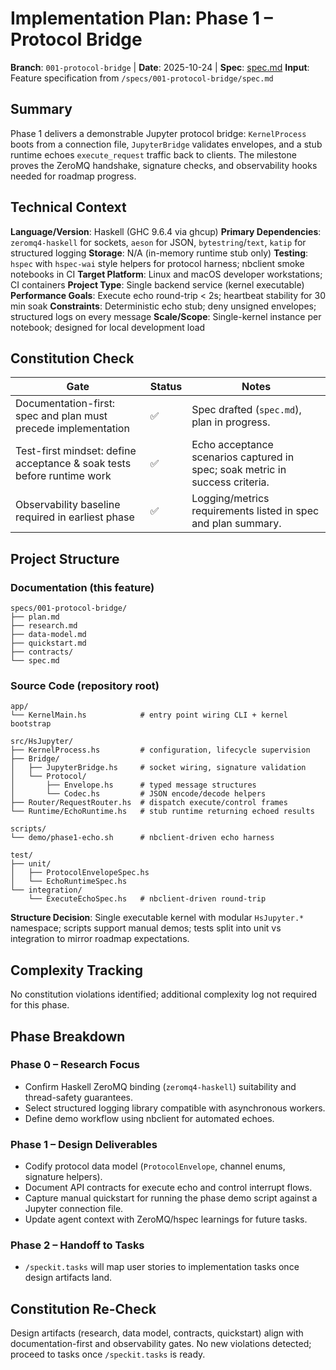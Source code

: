 # Implementation Plan: Phase 1 – Protocol Bridge

**Branch**: `001-protocol-bridge` | **Date**: 2025-10-24 | **Spec**: [spec.md](./spec.md)
**Input**: Feature specification from `/specs/001-protocol-bridge/spec.md`

## Summary

Phase 1 delivers a demonstrable Jupyter protocol bridge: `KernelProcess` boots from a connection file, `JupyterBridge` validates envelopes, and a stub runtime echoes `execute_request` traffic back to clients. The milestone proves the ZeroMQ handshake, signature checks, and observability hooks needed for roadmap progress.

## Technical Context

**Language/Version**: Haskell (GHC 9.6.4 via ghcup)
**Primary Dependencies**: `zeromq4-haskell` for sockets, `aeson` for JSON, `bytestring`/`text`, `katip` for structured logging
**Storage**: N/A (in-memory runtime stub only)
**Testing**: `hspec` with `hspec-wai` style helpers for protocol harness; nbclient smoke notebooks in CI
**Target Platform**: Linux and macOS developer workstations; CI containers
**Project Type**: Single backend service (kernel executable)
**Performance Goals**: Execute echo round-trip < 2s; heartbeat stability for 30 min soak
**Constraints**: Deterministic echo stub; deny unsigned envelopes; structured logs on every message
**Scale/Scope**: Single-kernel instance per notebook; designed for local development load

## Constitution Check

| Gate | Status | Notes |
|------|--------|-------|
| Documentation-first: spec and plan must precede implementation | ✅ | Spec drafted (`spec.md`), plan in progress. |
| Test-first mindset: define acceptance & soak tests before runtime work | ✅ | Echo acceptance scenarios captured in spec; soak metric in success criteria. |
| Observability baseline required in earliest phase | ✅ | Logging/metrics requirements listed in spec and plan summary. |

## Project Structure

### Documentation (this feature)

```text
specs/001-protocol-bridge/
├── plan.md
├── research.md
├── data-model.md
├── quickstart.md
├── contracts/
└── spec.md
```

### Source Code (repository root)

```text
app/
└── KernelMain.hs            # entry point wiring CLI + kernel bootstrap

src/HsJupyter/
├── KernelProcess.hs         # configuration, lifecycle supervision
├── Bridge/
│   ├── JupyterBridge.hs     # socket wiring, signature validation
│   └── Protocol/
│       ├── Envelope.hs      # typed message structures
│       └── Codec.hs         # JSON encode/decode helpers
├── Router/RequestRouter.hs  # dispatch execute/control frames
└── Runtime/EchoRuntime.hs   # stub runtime returning echoed results

scripts/
└── demo/phase1-echo.sh      # nbclient-driven echo harness

test/
├── unit/
│   ├── ProtocolEnvelopeSpec.hs
│   └── EchoRuntimeSpec.hs
└── integration/
    └── ExecuteEchoSpec.hs   # nbclient-driven round-trip
```

**Structure Decision**: Single executable kernel with modular `HsJupyter.*` namespace; scripts support manual demos; tests split into unit vs integration to mirror roadmap expectations.

## Complexity Tracking

No constitution violations identified; additional complexity log not required for this phase.

## Phase Breakdown

### Phase 0 – Research Focus

- Confirm Haskell ZeroMQ binding (`zeromq4-haskell`) suitability and thread-safety guarantees.
- Select structured logging library compatible with asynchronous workers.
- Define demo workflow using nbclient for automated echoes.

### Phase 1 – Design Deliverables

- Codify protocol data model (`ProtocolEnvelope`, channel enums, signature helpers).
- Document API contracts for execute echo and control interrupt flows.
- Capture manual quickstart for running the phase demo script against a Jupyter connection file.
- Update agent context with ZeroMQ/hspec learnings for future tasks.

### Phase 2 – Handoff to Tasks

- `/speckit.tasks` will map user stories to implementation tasks once design artifacts land.

## Constitution Re-Check

Design artifacts (research, data model, contracts, quickstart) align with documentation-first and observability gates. No new violations detected; proceed to tasks once `/speckit.tasks` is ready.
